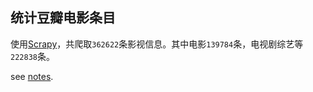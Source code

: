 ## 统计豆瓣电影条目

使用[Scrapy](https://doc.scrapy.org/en/latest/)，共爬取`362622`条影视信息。其中电影`139784`条，电视剧综艺等`222838`条。


see [notes](https://github.com/YieldNull/douban/wiki/Notes).

